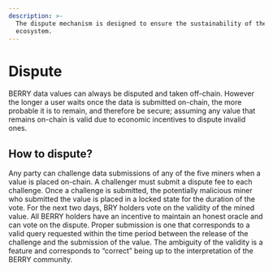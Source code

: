 ```yaml
---
description: >-
  The dispute mechanism is designed to ensure the sustainability of the Berry
  ecosystem.
---
```


# Dispute

BERRY data values can always be disputed and taken off-chain. However the longer a user waits once the data is submitted on-chain, the more probable it is to remain, and therefore be secure; assuming any value that remains on-chain is valid due to economic incentives to dispute invalid ones.

## How to dispute?

Any party can challenge data submissions of any of the five miners when a value is placed on-chain. A challenger must submit a dispute fee to each challenge. Once a challenge is submitted, the potentially malicious miner who submitted the value is placed in a locked state for the duration of the vote. For the next two days, BRY holders vote on the validity of the mined value. All BERRY holders have an incentive to maintain an honest oracle and can vote on the dispute. Proper submission is one that corresponds to a valid query requested within the time period between the release of the challenge and the submission of the value. The ambiguity of the validity is a feature and corresponds to “correct” being up to the interpretation of the BERRY community.

